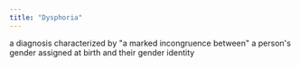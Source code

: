 ```yaml
---
title: "Dysphoria"
---
```

a diagnosis characterized by &quot;a marked incongruence between&quot; a person's gender assigned at birth and their gender identity

